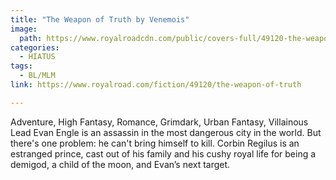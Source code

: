 ```yaml
---
title: "The Weapon of Truth by Venemois"
image:
  path: https://www.royalroadcdn.com/public/covers-full/49120-the-weapon-of-truth.jpg
categories:
  - HIATUS
tags:
  - BL/MLM
link: https://www.royalroad.com/fiction/49120/the-weapon-of-truth

---
```

Adventure, High Fantasy, Romance, Grimdark, Urban Fantasy, Villainous Lead
Evan Engle is an assassin in the most dangerous city in the world. But there's one problem: he can't bring himself to kill.
Corbin Regilus is an estranged prince, cast out of his family and his cushy royal life for being a demigod, a child of the moon, and Evan’s next target.

